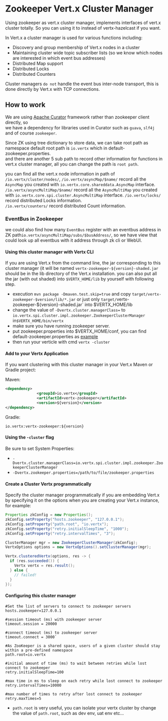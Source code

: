 # Zookeeper Vert.x Cluster Manager
Using zookeeper as vert.x cluster manager, implements interfaces of vert.x cluster totally.
So you can using it to instead of vertx-hazelcast if you want.  
  
In Vert.x a cluster manager is used for various functions including:
- Discovery and group membership of Vert.x nodes in a cluster
- Maintaining cluster wide topic subscriber lists (so we know which nodes are interested in which event bus addresses)
- Distributed Map support
- Distributed Locks
- Distributed Counters  

Cluster managers `do not` handle the event bus inter-node transport, this is done directly by Vert.x with TCP connections.

## How to work
We are using [Apache Curator](http://curator.apache.org/) framework rather than zookeeper client directly, so  
 we have a dependency for libraries used in Curator such as `guava`, `slf4j` and of course `zookeeper`.  

Since ZK using tree dictionary to store data, we can take root path as namespace default root path is `io.vertx` which in default-zookeeper.properties.  
and there are another 5 sub path to record other information for functions in vert.x cluster manager, all you can change the path is `root path`.  

you can find all the vert.x node information in path of `/io.vertx/cluster/nodes/`,
`/io.vertx/asyncMap/$name/` record all the `AsyncMap` you created with `io.vertx.core.shareddata.AsyncMap` interface.
`/io.vertx/asyncMultiMap/$name/` record all the `AsyncMultiMap` you created with `io.vertx.core.spi.cluster.AsyncMultiMap` interface.
`/io.vertx/locks/` record distributed Locks information.  
`/io.vertx/counters/` record distributed Count information.  

### EventBus in Zookeeper
we could also find how many `EventBus` register with an eventbus address in ZK path`io.vertx/asyncMultiMap/subs/$busAddress/`, so we have view that could 
look up all eventbus with it address through zk cli or WebUI.

#### Using this cluster manager with Vertx CLI
If you are using Vert.x from the command line, the jar corresponding to this cluster manager 
(it will be named `vertx-zookeeper-${version}-shaded.jar` should be in the lib directory of the Vert.x installation.
you can also put all the jar (with out shaded) into `$VERTX_HOME/lib` by yourself with following step.

- execution `mvn package -Dmaven.test.skip=true` and copy `target/vertx-zookeeper-$version/lib/*.jar` or just only `target/`vertx-zookeeper-${version}-shaded.jar` into $VERTX_HOME/lib
- change the value of `-Dvertx.cluster.managerClass=` to `io.vertx.spi.cluster.impl.zookeeper.ZookeeperClusterManager` in`$VERTX_HOME/bin/vertx`
- make sure you have running zookeeper server.
- put zookeeper.properties into $VERTX_HOME/conf, you can find default-zookeeper.properties as [example](https://github.com/stream1984/vertx-zookeeper/blob/master/src/main/resources/default-zookeeper.properties)
- then run your verticle with cmd `vertx -cluster`

#### Add to your Vertx Application
If you want clustering with this cluster manager in your Vert.x Maven or Gradle project:
 
Maven:
 
```xml
<dependency>
              <groupId>io.vertx</groupId>
              <artifactId>vertx-zookeeper</artifactId>
              <version>${version}</version>
</dependency>
```

Gradle: 

`io.vertx:vertx-zookeeper:${version}`  

#### Using the `-cluster` flag

Be sure to set System Properties:
 - `-Dvertx.cluster.managerClass=io.vertx.spi.cluster.impl.zookeeper.ZookeeperClusterManager`
 - `-Dvertx.zookeeper.properties=/path/to/file/zookeeper.properties`

#### Create a Cluster Vertx programmatically 

Specify the cluster manager programmatically if you are embedding Vert.x by specifying it on the options when you are creating your Vert.x instance, 
for example:
```java
Properties zkConfig = new Properties();
zkConfig.setProperty("hosts.zookeeper", "127.0.0.1");
zkConfig.setProperty("path.root", "io.vertx");
zkConfig.setProperty("retry.initialSleepTime", "1000");
zkConfig.setProperty("retry.intervalTimes", "3");

ClusterManager mgr = new ZookeeperClusterManager(zkConfig);
VertxOptions options = new VertxOptions().setClusterManager(mgr);

Vertx.clusteredVertx(options, res -> {
  if (res.succeeded()) {
    Vertx vertx = res.result();
  } else {
    // failed!
  }
});
```

#### Configuring this cluster manager
```properties
#Set the list of servers to connect to zookeeper servers
hosts.zookeeper=127.0.0.1

#session timeout (ms) with zookeeper server
timeout.session = 20000

#connect timeout (ms) to zookeeper server
timeout.connect = 3000`

#As ZooKeeper is a shared space, users of a given cluster should stay within a pre-defined namespace
path.root=io.vertx

#initial amount of time (ms) to wait between retries while lost connect to zookeeper
retry.initialSleepTime=100

#max time in ms to sleep on each retry while lost connect to zookeeper
retry.intervalTimes=10000

#max number of times to retry after lost connect to zookeeper
retry.maxTimes=5
```

* `path.root` is very useful, you can isolate your vertx cluster by change the value of `path.root`, such as dev env, uat env etc...